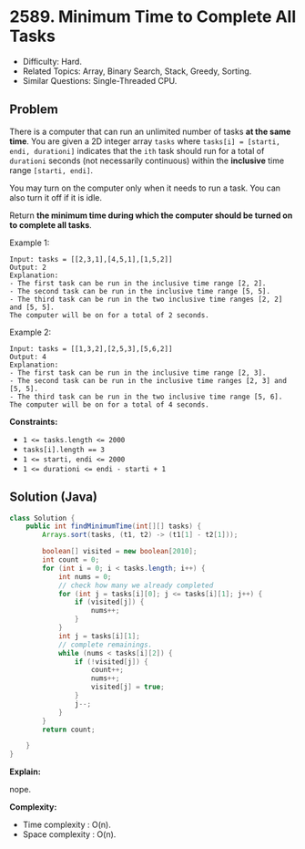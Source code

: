 # 2589. Minimum Time to Complete All Tasks

- Difficulty: Hard.
- Related Topics: Array, Binary Search, Stack, Greedy, Sorting.
- Similar Questions: Single-Threaded CPU.

## Problem

There is a computer that can run an unlimited number of tasks **at the same time**. You are given a 2D integer array `tasks` where `tasks[i] = [starti, endi, durationi]` indicates that the `ith` task should run for a total of `durationi` seconds (not necessarily continuous) within the **inclusive** time range `[starti, endi]`.

You may turn on the computer only when it needs to run a task. You can also turn it off if it is idle.

Return **the minimum time during which the computer should be turned on to complete all tasks**.

Example 1:

```
Input: tasks = [[2,3,1],[4,5,1],[1,5,2]]
Output: 2
Explanation:
- The first task can be run in the inclusive time range [2, 2].
- The second task can be run in the inclusive time range [5, 5].
- The third task can be run in the two inclusive time ranges [2, 2] and [5, 5].
The computer will be on for a total of 2 seconds.
```

Example 2:

```
Input: tasks = [[1,3,2],[2,5,3],[5,6,2]]
Output: 4
Explanation:
- The first task can be run in the inclusive time range [2, 3].
- The second task can be run in the inclusive time ranges [2, 3] and [5, 5].
- The third task can be run in the two inclusive time range [5, 6].
The computer will be on for a total of 4 seconds.
```

**Constraints:**

- `1 <= tasks.length <= 2000`
- `tasks[i].length == 3`
- `1 <= starti, endi <= 2000`
- `1 <= durationi <= endi - starti + 1 `

## Solution (Java)

```java
class Solution {
    public int findMinimumTime(int[][] tasks) {
        Arrays.sort(tasks, (t1, t2) -> (t1[1] - t2[1]));

        boolean[] visited = new boolean[2010];
		int count = 0;
		for (int i = 0; i < tasks.length; i++) {
			int nums = 0;
            // check how many we already completed
			for (int j = tasks[i][0]; j <= tasks[i][1]; j++) {
				if (visited[j]) {
					nums++;
				}
			}
			int j = tasks[i][1];
            // complete remainings.
			while (nums < tasks[i][2]) {
				if (!visited[j]) {
					count++;
					nums++;
					visited[j] = true;
				}
				j--;
			}
		}
		return count;

    }
}
```

**Explain:**

nope.

**Complexity:**

- Time complexity : O(n).
- Space complexity : O(n).
